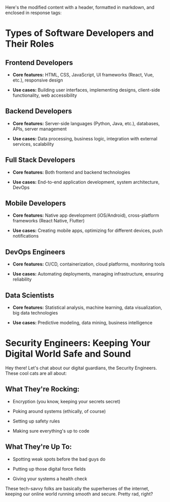 Here's the modified content with a header, formatted in markdown, and enclosed in response tags:

# Types of Software Developers and Their Roles

## Frontend Developers

* **Core features:** HTML, CSS, JavaScript, UI frameworks (React, Vue, etc.), responsive design

* **Use cases:** Building user interfaces, implementing designs, client-side functionality, web accessibility

## Backend Developers

* **Core features:** Server-side languages (Python, Java, etc.), databases, APIs, server management

* **Use cases:** Data processing, business logic, integration with external services, scalability

## Full Stack Developers

* **Core features:** Both frontend and backend technologies

* **Use cases:** End-to-end application development, system architecture, DevOps

## Mobile Developers

* **Core features:** Native app development (iOS/Android), cross-platform frameworks (React Native, Flutter)

* **Use cases:** Creating mobile apps, optimizing for different devices, push notifications

## DevOps Engineers

* **Core features:** CI/CD, containerization, cloud platforms, monitoring tools

* **Use cases:** Automating deployments, managing infrastructure, ensuring reliability

## Data Scientists

* **Core features:** Statistical analysis, machine learning, data visualization, big data technologies

* **Use cases:** Predictive modeling, data mining, business intelligence

# Security Engineers: Keeping Your Digital World Safe and Sound

Hey there! Let's chat about our digital guardians, the Security Engineers. These cool cats are all about:

## What They're Rocking:

* Encryption (you know, keeping your secrets secret)

* Poking around systems (ethically, of course)

* Setting up safety rules

* Making sure everything's up to code

## What They're Up To:

* Spotting weak spots before the bad guys do

* Putting up those digital force fields

* Giving your systems a health check

These tech-savvy folks are basically the superheroes of the internet, keeping our online world running smooth and secure. Pretty rad, right?
